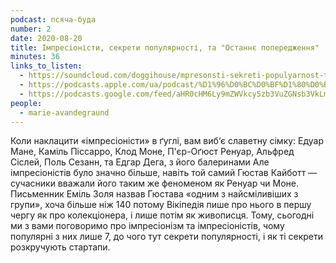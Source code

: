 ```yaml
---
podcast: псяча-буда
number: 2
date: 2020-08-20
title: Імпресіоністи, секрети популярності, та "Останнє попередження"
minutes: 36
links_to_listen:
  - https://soundcloud.com/doggihouse/mpresonsti-sekreti-populyarnost-ta-ostann-poperedzhennya
  - https://podcasts.apple.com/ua/podcast/%D1%96%D0%BC%D0%BF%D1%80%D0%B5%D1%81%D1%96%D0%BE%D0%BD%D1%96%D1%81%D1%82%D0%B8-%D1%81%D0%B5%D0%BA%D1%80%D0%B5%D1%82%D0%B8-%D0%BF%D0%BE%D0%BF%D1%83%D0%BB%D1%8F%D1%80%D0%BD%D0%BE%D1%81%D1%82%D1%96-%D1%82%D0%B0-%D0%BE%D1%81%D1%82%D0%B0%D0%BD%D0%BD%D1%94-%D0%BF%D0%BE%D0%BF%D0%B5%D1%80%D0%B5%D0%B4%D0%B6%D0%B5%D0%BD%D0%BD%D1%8F/id1525117216?i=1000488934739
  - https://podcasts.google.com/feed/aHR0cHM6Ly9mZWVkcy5zb3VuZGNsb3VkLmNvbS91c2Vycy9zb3VuZGNsb3VkOnVzZXJzOjg1ODUxNjI2NS9zb3VuZHMucnNz/episode/dGFnOnNvdW5kY2xvdWQsMjAxMDp0cmFja3MvODc5MjAwNTE4?sa=X&ved=0CAUQkfYCahcKEwjgp-nf8YP8AhUAAAAAHQAAAAAQEw
people:
  - marie-avandegraund
---
```


Коли наклацити «імпресіоністи» в ґуглі, вам виб‘є славетну сімку: Едуар Мане,
Каміль Піссарро, Клод Моне, П'єр-Оґюст Ренуар, Альфред Сіслей, Поль Сезанн, та
Едгар Дега, з його балеринами Але імпресіоністів було значно більше, навіть той
самий Гюстав Кайботт — сучасники вважали його таким же феноменом як Ренуар чи
Моне. Письменник Еміль Золя назвав Гюстава «одним з найсміливіших з групи»,
хоча більше ніж 140 потому Вікіпедія пише про нього в першу чергу як про
колекціонера, і лише потім як живописця. Тому, сьогодні ми з вами поговоримо
про імпресіонізм та імпресіоністів, чому популярні з них лише 7, до чого тут
секрети популярності, і як ті секрети розкручують стартапи.
